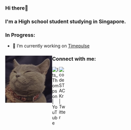 <link
            href="https://maxcdn.bootstrapcdn.com/bootstrap/4.1.3/css/bootstrap.min.css"
            rel="stylesheet"
        />

### Hi there👋

### I'm a High school student studying in Singapore.

### In Progress:

-   🔭 I’m currently working on [Timepulse](https://github.com/itsthompson/timepulse)

### Connect with me:<a href="https://github.com/ItsThompson"><img align="left" width="150" height="150" src="https://github.com/ItsThompson/ItsThompson/blob/master/Profile%20Picture%20GIF.gif" class="rounded-circle"></a>

[<img align="left" alt="Its_Thompson | YouTube" width="22px" src="https://cdn.jsdelivr.net/npm/simple-icons@v3/icons/youtube.svg" />](https://www.youtube.com/channel/uclekptq5i2yugm9u2tgp4xw)
[<img align="left" alt="codeSTACKr | Twitter" width="22px" src="https://cdn.jsdelivr.net/npm/simple-icons@v3/icons/twitter.svg" />](https://twitter.com/oithompson)
